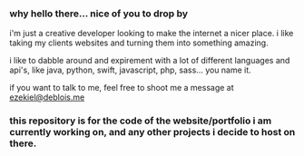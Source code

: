 ### why hello there... nice of you to drop by

i'm just a creative developer looking to make the internet a nicer place. i like taking my clients websites and turning them into something amazing.

i like to dabble around and expirement with a lot of different languages and api's, like java, python, swift, javascript, php, sass... you name it.

if you want to talk to me, feel free to shoot me a message at ezekiel@deblois.me

### this repository is for the code of the website/portfolio i am currently working on, and any other projects i decide to host on there.
